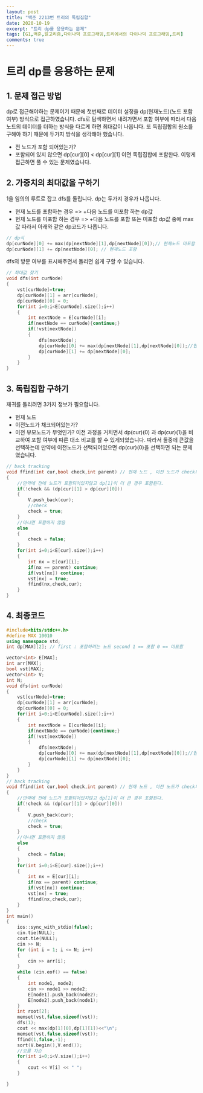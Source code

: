 ```yaml
---
layout: post
title: "백준 2213번 트리의 독립집합"
date: 2020-10-19
excerpt: "트리 dp를 응용하는 문제"
tags: [G1,백준,알고리즘,다이나믹 프로그래밍,트리에서의 다이나믹 프로그래밍,트리]
comments: true
---
```

# 트리 dp를 응용하는 문제

## 1. 문제 접근 방법
dp로 접근해야하는 문제이기 때문에 첫번째로 데이터 설정을 dp(현재노드)(노드 포함여부) 방식으로 접근하였습니다. dfs로 탐색하면서 내려가면서 포함 여부에 따라서 다음노드의 데이터를 더하는 방식을 다르게 하면 최대값이 나옵니다.
또 독립집합의 원소를 구해야 하기 때문에 두가지 방식을 생각해야 했습니다.
- 전 노드가 포함 되어있는가?
- 포함되어 있지 않으면 dp[cur][0] < dp[cur][1] 이면 독립집합에 포함한다.
이렇게 접근하면 풀 수 있는 문제였습니다.

## 2. 가중치의 최대값을 구하기
1을 임의의 루트로 잡고 dfs를 돌립니다. dp는 두가지 경우가 나옵니다.
- 현재 노드를 <bold>포함</bold>하는 경우 => +다음 노드를 미포함 하는 dp값
- 현재 노드를 <bold>미포함</bold> 하는 경우 => +다음 노드를 포함 또는 미포함 dp값 중에 max값
따라서 아래와 같은 dp코드가 나옵니다.

``` c++
// dp식
dp[curNode][0] += max(dp[nextNode][1],dp[nextNode][0]);// 현재노드 미포함 
dp[curNode][1] += dp[nextNode][0]; // 현재노드 포함
``` 
dfs의 방문 여부를 표시해주면서 돌리면 쉽게 구할 수 있습니다.
``` c++
// 최대값 찾기
void dfs(int curNode)
{
    vst[curNode]=true;
    dp[curNode][1] = arr[curNode];
    dp[curNode][0] = 0;    
    for(int i=0;i<E[curNode].size();i++)
    {
        int nextNode = E[curNode][i];
        if(nextNode == curNode){continue;}
        if(!vst[nextNode])
        {
            dfs(nextNode);
            dp[curNode][0] += max(dp[nextNode][1],dp[nextNode][0]);//현제노드 미포함 
            dp[curNode][1] += dp[nextNode][0]; 
        }
    }
}
```
## 3. 독립집합 구하기
재귀를 돌리려면 3가지 정보가 필요합니다. 
- 현재 노드
- 이전노드가 채크되어있는가?
- 이전 부모노드가 무엇인가?
이전 과정을 거치면서 dp(cur)(0) 과 dp(cur)(1)을 비교하여 포함 여부에 따른 대소 비교를 할 수 있게되었습니다. 따라서 둘중에 큰값을 선택하는데
만약에 이전노드가 선택되어있으면 dp(cur)(0)을 선택하면 되는 문제 였습니다.
``` c++
// back tracking
void ffind(int cur,bool check,int parent) // 현재 노드 , 이전 노드가 check되어 있는지 확인
{
    //만약에 전에 노드가 포함되어있지않고 dp[1]이 더 큰 경우 포함된다.
    if(!check && (dp[cur][1] > dp[cur][0]))
    {
        V.push_back(cur);
        //check
        check = true;
    }
    //아니면 포함하지 않음
    else
    {
        check = false;
    }
    for(int i=0;i<E[cur].size();i++)
    {
        int nx = E[cur][i];
        if(nx == parent) continue;
        if(vst[nx]) continue;
        vst[nx] = true;
        ffind(nx,check,cur);
    }
}
```

## 4. 최종코드
``` c++
#include<bits/stdc++.h>
#define MAX 10010
using namespace std;
int dp[MAX][2]; // first : 포함하려는 노드 second 1 == 포함 0 == 미포함

vector<int> E[MAX];
int arr[MAX];
bool vst[MAX];
vector<int> V;
int N;
void dfs(int curNode)
{
    vst[curNode]=true;
    dp[curNode][1] = arr[curNode];
    dp[curNode][0] = 0;    
    for(int i=0;i<E[curNode].size();i++)
    {
        int nextNode = E[curNode][i];
        if(nextNode == curNode){continue;}
        if(!vst[nextNode])
        {
            dfs(nextNode);
            dp[curNode][0] += max(dp[nextNode][1],dp[nextNode][0]);//현제노드 미포함 
            dp[curNode][1] += dp[nextNode][0]; 
        }
    }
}
// back tracking
void ffind(int cur,bool check,int parent) // 현재 노드 , 이전 노드가 check되어 있는지 확인
{
    //만약에 전에 노드가 포함되어있지않고 dp[1]이 더 큰 경우 포함된다.
    if(!check && (dp[cur][1] > dp[cur][0]))
    {
        V.push_back(cur);
        //check
        check = true;
    }
    //아니면 포함하지 않음
    else
    {
        check = false;
    }
    for(int i=0;i<E[cur].size();i++)
    {
        int nx = E[cur][i];
        if(nx == parent) continue;
        if(vst[nx]) continue;
        vst[nx] = true;
        ffind(nx,check,cur);
    }
}
int main()
{
    ios::sync_with_stdio(false);
    cin.tie(NULL);
    cout.tie(NULL);
    cin >> N;
    for (int i = 1; i <= N; i++)
    {
        cin >> arr[i];
    }
    while (cin.eof() == false)
    {
        int node1, node2;
        cin >> node1 >> node2;
        E[node1].push_back(node2);
        E[node2].push_back(node1);
    }
    int root[2];
    memset(vst,false,sizeof(vst));
    dfs(1);
    cout << max(dp[1][0],dp[1][1])<<"\n";
    memset(vst,false,sizeof(vst));
    ffind(1,false,-1);
    sort(V.begin(),V.end());
	//오름 차순
	for(int i=0;i<V.size();i++)
	{
		cout << V[i] << " ";
	}

}

```
